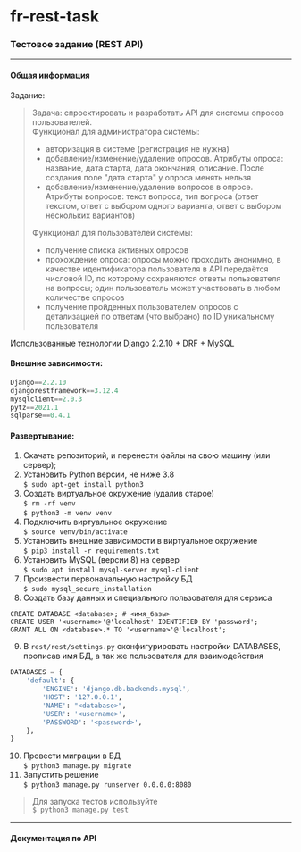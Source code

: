 # fr-rest-task
### Тестовое задание (REST API)
***
#### Общая информация
Задание:
> Задача: спроектировать и разработать API для системы опросов пользователей.  
> Функционал для администратора системы:
>- авторизация в системе (регистрация не нужна)
>- добавление/изменение/удаление опросов. Атрибуты опроса: название, дата старта, дата окончания, описание. После создания поле "дата старта" у опроса менять нельзя
>- добавление/изменение/удаление вопросов в опросе. Атрибуты вопросов: текст вопроса, тип вопроса (ответ текстом, ответ с выбором одного варианта, ответ с выбором нескольких вариантов) 
> 
> Функционал для пользователей системы:
>- получение списка активных опросов
>- прохождение опроса: опросы можно проходить анонимно, в качестве идентификатора пользователя в API передаётся числовой ID, по которому сохраняются ответы пользователя на вопросы; один пользователь может участвовать в любом количестве опросов
>- получение пройденных пользователем опросов с детализацией по ответам (что выбрано) по ID уникальному пользователя

Использованные технологии Django 2.2.10 + DRF + MySQL
#### Внешние зависимости: 
```python
Django==2.2.10
djangorestframework==3.12.4
mysqlclient==2.0.3
pytz==2021.1
sqlparse==0.4.1
```
#### Развертывание:
1. Скачать репозиторий, и перенести файлы на свою машину (или сервер);
2. Установить Python версии, не ниже 3.8  
``$ sudo apt-get install python3``
3. Создать виртуальное окружение (удалив старое)  
``$ rm -rf venv``  
``$ python3 -m venv venv`` 
4. Подключить виртуальное окружение  
``$ source venv/bin/activate``   
5. Установить внешние зависимости в виртуальное окружение  
``$ pip3 install -r requirements.txt``
6. Установить MySQL (версии 8) на сервер  
``$ sudo apt install mysql-server mysql-client``
7. Произвести первоначальную настройку БД  
``$ sudo mysql_secure_installation``  
8. Создать базу данных и специального пользователя для сервиса  
```mysql
CREATE DATABASE <database>; # <имя_базы>
CREATE USER '<username>'@'localhost' IDENTIFIED BY 'password';
GRANT ALL ON <database>.* TO '<username>'@'localhost';
```
9. В `rest/rest/settings.py` сконфигурировать настройки DATABASES, прописав имя БД, а так же пользователя для взаимодействия
```python
DATABASES = {
    'default': {
        'ENGINE': 'django.db.backends.mysql',
        'HOST': '127.0.0.1',
        'NAME': "<database>",
        'USER': '<username>',
        'PASSWORD': '<password>',
    },
}
```
10. Провести миграции в БД  
``$ python3 manage.py migrate``
11. Запустить решение  
``$ python3 manage.py runserver 0.0.0.0:8080``
>Для запуска тестов используйте    
``$ python3 manage.py test``
***
#### Документация по API





